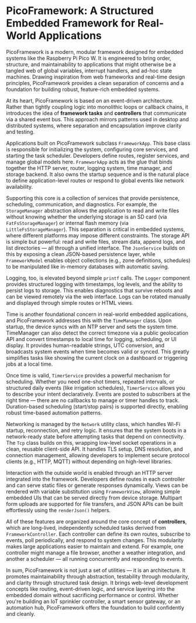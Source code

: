 
# PicoFramework: A Structured Embedded Framework for Real-World Applications

PicoFramework is a modern, modular framework designed for embedded systems like the Raspberry Pi Pico W. It is engineered to bring order, structure, and maintainability to applications that might otherwise be a tangled web of global variables, interrupt handlers, and ad-hoc state machines. Drawing inspiration from web frameworks and real-time design principles, PicoFramework provides a clean separation of concerns and a foundation for building robust, feature-rich embedded systems.

At its heart, PicoFramework is based on an event-driven architecture. Rather than tightly coupling logic into monolithic loops or callback chains, it introduces the idea of **framework tasks** and **controllers** that communicate via a shared event bus. This approach mirrors patterns used in desktop and distributed systems, where separation and encapsulation improve clarity and testing.

Applications built on PicoFramework subclass `FrameworkApp`. This base class is responsible for initializing the system, configuring core services, and starting the task scheduler. Developers define routes, register services, and manage global models here. `FrameworkApp` acts as the glue that binds together the HTTP server, router, logging system, time manager, and storage backend. It also owns the startup sequence and is the natural place to define application-level routes or respond to global events like network availability.

Supporting this core is a collection of services that provide persistence, scheduling, communication, and diagnostics. For example, the `StorageManager` abstraction allows the application to read and write files without knowing whether the underlying storage is an SD card (via `FatFsStorageManager`) or internal flash memory (via `LittleFsStorageManager`). This separation is critical in embedded systems, where different platforms may impose different constraints. The storage API is simple but powerful: read and write files, stream data, append logs, and list directories — all through a unified interface. The `JsonService` builds on this by exposing a clean JSON-based persistence layer, while `FrameworkModel` enables object collections (e.g., zone definitions, schedules) to be manipulated like in-memory databases with automatic saving.

Logging, too, is elevated beyond simple `printf` calls. The `Logger` component provides structured logging with timestamps, log levels, and the ability to persist logs to storage. This enables diagnostics that survive reboots and can be viewed remotely via the web interface. Logs can be rotated manually and displayed through simple routes or HTML views.

Time is another foundational concern in real-world embedded applications, and PicoFramework addresses this with the `TimeManager` class. Upon startup, the device syncs with an NTP server and sets the system time. TimeManager can also detect the correct timezone via a public geolocation API and convert timestamps to local time for logging, scheduling, or UI display. It provides human-readable strings, UTC conversion, and broadcasts system events when time becomes valid or synced. This greatly simplifies tasks like showing the current clock on a dashboard or triggering jobs at a local time.

Once time is valid, `TimerService` provides a powerful mechanism for scheduling. Whether you need one-shot timers, repeated intervals, or structured daily events (like irrigation schedules), `TimerService` allows you to describe your intent declaratively. Events are posted to subscribers at the right time — there are no callbacks to manage or timer handles to track. Duration-based scheduling (start/stop pairs) is supported directly, enabling robust time-based automation patterns.

Networking is managed by the `Network` utility class, which handles Wi-Fi startup, reconnection, and retry logic. It ensures that the system boots in a network-ready state before attempting tasks that depend on connectivity. The `Tcp` class builds on this, wrapping low-level socket operations in a clean, reusable client-side API. It handles TLS setup, DNS resolution, and connection management, allowing developers to implement secure protocol clients (e.g., HTTP, MQTT) without depending on high-level libraries.

Interaction with the outside world is enabled through an HTTP server integrated into the framework. Developers define routes in each controller and can serve static files or generate responses dynamically. Views can be rendered with variable substitution using `FrameworkView`, allowing simple embedded UIs that can be served directly from device storage. Multipart form uploads are supported for file transfers, and JSON APIs can be built effortlessly using the `renderJson()` helpers.

All of these features are organized around the core concept of **controllers**, which are long-lived, independently scheduled tasks derived from `FrameworkController`. Each controller can define its own routes, subscribe to events, poll periodically, and respond to system changes. This modularity makes large applications easier to maintain and extend. For example, one controller might manage a file browser, another a weather integration, and another a scheduler — all running concurrently and responding to events.

In sum, PicoFramework is not just a set of utilities — it is an architecture. It promotes maintainability through abstraction, testability through modularity, and clarity through structured task design. It brings web-level development concepts like routing, event-driven logic, and service layering into the embedded domain without sacrificing performance or control. Whether you're building an IoT sprinkler controller, a smart sensor gateway, or an automation hub, PicoFramework offers the foundation to build confidently and cleanly.

